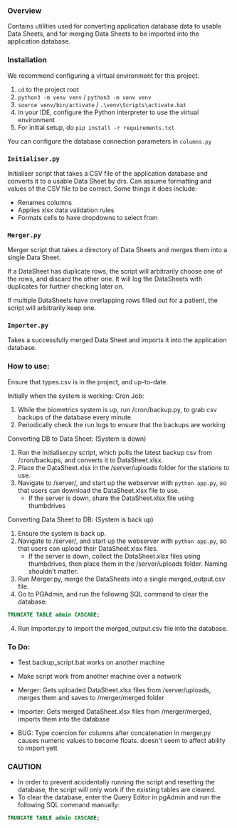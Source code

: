 ### Overview
Contains utilities used for converting application database data to usable Data Sheets, and for merging Data Sheets to be imported
into the application database.

### Installation

We recommend configuring a virtual environment for this project.
1. `cd` to the project root
2. `python3 -m venv venv` / `python3 -m venv venv` 
3. `source venv/bin/activate` / `.\venv\Scripts\activate.bat`
4. In your IDE, configure the Python interpreter to use the virtual environment
5. For initial setup, do `pip install -r requirements.txt`

You can configure the database connection parameters in `columns.py`

### `Initialiser.py`
Initialiser script that takes a CSV file of the application database and converts it to a usable Data Sheet by drs.
Can assume formatting and values of the CSV file to be correct.
Some things it does include:
- Renames columns
- Applies xlsx data validation rules
- Formats cells to have dropdowns to select from
 
### `Merger.py`
Merger script that takes a directory of Data Sheets and merges them into a single Data Sheet.

If a DataSheet has duplicate rows, the script will arbitrarily choose one of the rows, and discard the other one.
It will log the DataSheets with duplicates for further checking later on.

If multiple DataSheets have overlapping rows filled out for a patient, the script will arbitrarily keep one.

### `Importer.py`
Takes a successfully merged Data Sheet and imports it into the application database.

### How to use:
Ensure that types.csv is in the project, and up-to-date.

Initially when the system is working:
Cron Job:
1. While the biometrics system is up, run /cron/backup.py, to grab csv backups of the database every minute.
2. Periodically check the run logs to ensure that the backups are working

Converting DB to Data Sheet: (System is down)
1. Run the Initialiser.py script, which pulls the latest backup csv from /cron/backups, and converts it to DataSheet.xlsx. 
2. Place the DataSheet.xlsx in the /server/uploads folder for the stations to use.
3. Navigate to /server/, and start up the webserver with `python app.py`, so that users can download the DataSheet.xlsx file to use. 
   - If the server is down, share the DataSheet.xlsx file using thumbdrives

Converting Data Sheet to DB: (System is back up)
1. Ensure the system is back up.
2. Navigate to /server/, and start up the webserver with `python app.py`, so that users can upload their DataSheet.xlsx files.
   - If the server is down, collect the DataSheet.xlsx files using thumbdrives, then place them in the /server/uploads folder. Naming shouldn't matter.
3. Run Merger.py, merge the DataSheets into a single merged_output.csv file.
4. Go to PGAdmin, and run the following SQL command to clear the database:
```sql
TRUNCATE TABLE admin CASCADE;
```
4. Run Importer.py to import the merged_output.csv file into the database.

### To Do:
- Test backup_script.bat works on another machine
- Make script work from another machine over a network
- Merger: Gets uploaded DataSheet.xlsx files from /server/uploads, merges them and saves to /merger/merged folder
- Importer: Gets merged DataSheet.xlsx files from /merger/merged, imports them into the database

- BUG: Type coercion for columns after concatenation in merger.py causes numeric values to become floats. doesn't seem to affect ability to import yett
 
### CAUTION
- In order to prevent accidentally running the script and resetting the database, the script will only work if the existing tables are cleared.
- To clear the database, enter the Query Editor in pgAdmin and run the following SQL command manually:
```sql
TRUNCATE TABLE admin CASCADE;
```